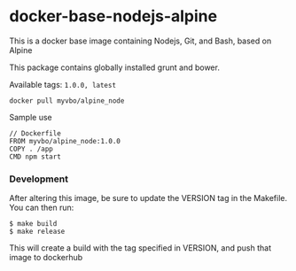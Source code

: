 # docker-base-nodejs-alpine

This is a docker base image containing Nodejs, Git, and Bash, based on Alpine

This package contains globally installed grunt and bower.

Available tags: ````1.0.0, latest````

````
docker pull myvbo/alpine_node
````

Sample use

````
// Dockerfile
FROM myvbo/alpine_node:1.0.0
COPY . /app
CMD npm start
````

### Development
After altering this image, be sure to update the VERSION tag in the Makefile. You can then run:

````
$ make build
$ make release
````

This will create a build with the tag specified in VERSION, and push that image to dockerhub


